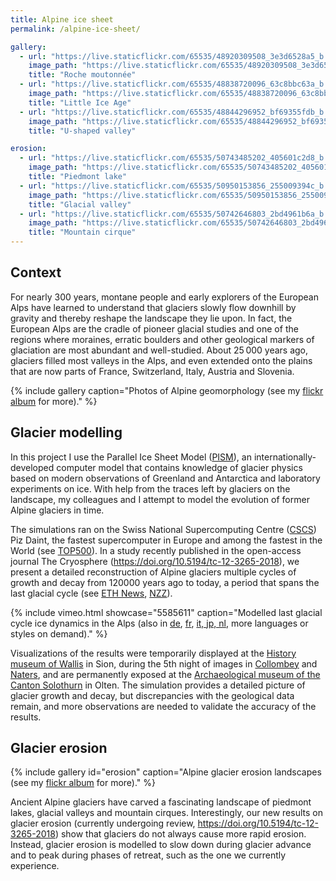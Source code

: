 ```yaml
---
title: Alpine ice sheet
permalink: /alpine-ice-sheet/

gallery:
  - url: "https://live.staticflickr.com/65535/48920309508_3e3d6528a5_b.jpg"
    image_path: "https://live.staticflickr.com/65535/48920309508_3e3d6528a5_w.jpg"
    title: "Roche moutonnée"
  - url: "https://live.staticflickr.com/65535/48838720096_63c8bbc63a_b.jpg"
    image_path: "https://live.staticflickr.com/65535/48838720096_63c8bbc63a_w.jpg"
    title: "Little Ice Age"
  - url: "https://live.staticflickr.com/65535/48844296952_bf69355fdb_b.jpg"
    image_path: "https://live.staticflickr.com/65535/48844296952_bf69355fdb_w.jpg"
    title: "U-shaped valley"

erosion:
  - url: "https://live.staticflickr.com/65535/50743485202_405601c2d8_b.jpg"
    image_path: "https://live.staticflickr.com/65535/50743485202_405601c2d8_w.jpg"
    title: "Piedmont lake"
  - url: "https://live.staticflickr.com/65535/50950153856_255009394c_b.jpg"
    image_path: "https://live.staticflickr.com/65535/50950153856_255009394c_w.jpg"
    title: "Glacial valley"
  - url: "https://live.staticflickr.com/65535/50742646803_2bd4961b6a_b.jpg"
    image_path: "https://live.staticflickr.com/65535/50742646803_2bd4961b6a_w.jpg"
    title: "Mountain cirque"
---
```


Context
-------

For nearly 300 years, montane people and early explorers of the European Alps
have learned to understand that glaciers slowly flow downhill by gravity and
thereby reshape the landscape they lie upon.
In fact, the European Alps are the cradle of pioneer glacial studies and one of
the regions where moraines, erratic boulders and other geological markers of
glaciation are most abundant and well-studied. About 25 000 years ago, glaciers
filled most valleys in the Alps, and even extended onto the plains that are now
parts of France, Switzerland, Italy, Austria and Slovenia.

{% include gallery
  caption="Photos of Alpine geomorphology (see my [flickr album](
    https://www.flickr.com/photos/pyjeo/albums/72157717447116026) for more)." %}


Glacier modelling
-----------------

In this project I use the Parallel Ice Sheet Model ([PISM][PISM]), an
internationally-developed computer model that contains knowledge of glacier
physics based on modern observations of Greenland and Antarctica and laboratory
experiments on ice. With help from the traces left by glaciers on the
landscape, my colleagues and I attempt to model the evolution of former Alpine
glaciers in time.

The simulations ran on the Swiss National Supercomputing Centre ([CSCS][CSCS])
Piz Daint, the fastest supercomputer in Europe and among the fastest in the
World (see [TOP500][TOP500]). In a study recently published in the open-access
journal The Cryosphere (<https://doi.org/10.5194/tc-12-3265-2018>), we
present a detailed reconstruction of Alpine glaciers multiple cycles of growth
and decay from 120000 years ago to today, a period that spans the last glacial
cycle (see [ETH News][ETH News], [NZZ][NZZ]).

{% include vimeo.html
  showcase="5585611"
  caption="Modelled last glacial cycle ice dynamics in the Alps (also in
           [de](https://vimeo.com/showcase/7913179),
           [fr](https://vimeo.com/showcase/7913168),
           [it, jp, nl](https://vimeo.com/showcase/79131689),
           more languages or styles on demand)." %}

[CSCS]: https://www.cscs.ch
[PISM]: https://pism-docs.org
[TOP500]: https://www.top500.org/lists/top500/
[ETH News]: https://www.ethz.ch/en/news-and-events/eth-news/news/2018/11/an-ice-age-lasting-115000-years-in-two-minutes.html
[NZZ]: https://www.nzz.ch/wissenschaft/als-bern-und-zuerich-noch-von-eis-bedeckt-waren-ld.1434273

Visualizations of the results were temporarily displayed at the [History museum
of Wallis][Wallis] in Sion, during the 5th night of images in
[Collombey][Collombey] and [Naters][Naters], and are permanently exposed at the
[Archaeological museum of the Canton Solothurn][Solothurn] in Olten. The
simulation provides a detailed picture of glacier growth and decay, but
discrepancies with the geological data remain, and more observations are needed
to validate the accuracy of the results.

<!-- <figure>
  <div id="icemap"></div>
  <script type="text/javascript" src="/assets/js/icemap.js"></script>
  <figcaption>Zoom in and explore different ages. Best viewed fullscreen.</figcaption>
</figure> -->

[Collombey]: https://agenda.culturevalais.ch/fr/event/show/15208
[Naters]: https://agenda.culturevalais.ch/fr/event/show/14762
[Wallis]: https://www.musees-valais.ch/musee-histoire/expositions/archives/item/1229-memoire-de-glace-vestiges-en-peril.html
[Solothurn]: https://hausdermuseen.ch/archaeologisches-museum

Glacier erosion
---------------

{% include gallery id="erosion"
   caption="Alpine glacier erosion landscapes (see my [flickr album](
   https://www.flickr.com/photos/pyjeo/albums/72157717447116026) for more)." %}

Ancient Alpine glaciers have carved a fascinating landscape of piedmont lakes,
glacial valleys and mountain cirques. Interestingly, our new results on glacier
erosion (currently undergoing review, <https://doi.org/10.5194/tc-12-3265-2018>)
show that glaciers do not always cause more rapid erosion. Instead, glacier
erosion is modelled to slow down during glacier advance and to peak during
phases of retreat, such as the one we currently experience.
